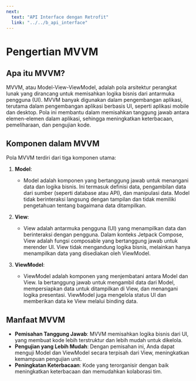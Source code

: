 ```yaml
---
next:
  text: "API Interface dengan Retrofit"
  link: "../../b_api_interface"
---
```


# Pengertian MVVM

## Apa itu MVVM?

MVVM, atau Model-View-ViewModel, adalah pola arsitektur perangkat lunak yang dirancang untuk memisahkan logika bisnis dari antarmuka pengguna (UI). MVVM banyak digunakan dalam pengembangan aplikasi, terutama dalam pengembangan aplikasi berbasis UI, seperti aplikasi mobile dan desktop. Pola ini membantu dalam memisahkan tanggung jawab antara elemen-elemen dalam aplikasi, sehingga meningkatkan keterbacaan, pemeliharaan, dan pengujian kode.

## Komponen dalam MVVM

Pola MVVM terdiri dari tiga komponen utama:

1. **Model**:

   - Model adalah komponen yang bertanggung jawab untuk menangani data dan logika bisnis. Ini termasuk definisi data, pengambilan data dari sumber (seperti database atau API), dan manipulasi data. Model tidak berinteraksi langsung dengan tampilan dan tidak memiliki pengetahuan tentang bagaimana data ditampilkan.

2. **View**:

   - View adalah antarmuka pengguna (UI) yang menampilkan data dan berinteraksi dengan pengguna. Dalam konteks Jetpack Compose, View adalah fungsi composable yang bertanggung jawab untuk merender UI. View tidak mengandung logika bisnis, melainkan hanya menampilkan data yang disediakan oleh ViewModel.

3. **ViewModel**:
   - ViewModel adalah komponen yang menjembatani antara Model dan View. Ia bertanggung jawab untuk mengambil data dari Model, mempersiapkan data untuk ditampilkan di View, dan menangani logika presentasi. ViewModel juga mengelola status UI dan memberikan data ke View melalui binding data.

## Manfaat MVVM

- **Pemisahan Tanggung Jawab**: MVVM memisahkan logika bisnis dari UI, yang membuat kode lebih terstruktur dan lebih mudah untuk dikelola.
- **Pengujian yang Lebih Mudah**: Dengan pemisahan ini, Anda dapat menguji Model dan ViewModel secara terpisah dari View, meningkatkan kemampuan pengujian unit.
- **Peningkatan Keterbacaan**: Kode yang terorganisir dengan baik meningkatkan keterbacaan dan memudahkan kolaborasi tim.
